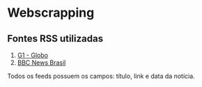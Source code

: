 # Webscrapping


## Fontes RSS utilizadas

1. [G1 - Globo](https://g1.globo.com/d/rss/g1/)
2. [BBC News Brasil](https://feeds.bbci.co.uk/portuguese/rss.xml)

Todos os feeds possuem os campos: título, link e data da notícia.
